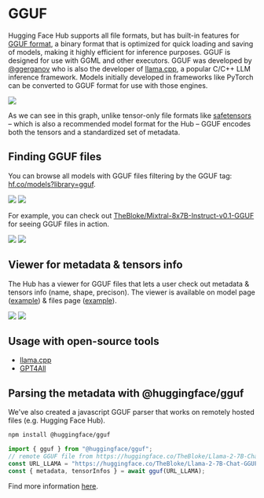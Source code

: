 # GGUF

Hugging Face Hub supports all file formats, but has built-in features for [GGUF format](https://github.com/ggerganov/ggml/blob/master/docs/gguf.md), a binary format that is optimized for quick loading and saving of models, making it highly efficient for inference purposes. GGUF is designed for use with GGML and other executors. GGUF was developed by [@ggerganov](https://huggingface.co/ggerganov) who is also the developer of [llama.cpp](https://github.com/ggerganov/llama.cpp), a popular C/C++ LLM inference framework. Models initially developed in frameworks like PyTorch can be converted to GGUF format for use with those engines.

<div class="flex justify-center">
<img src="https://huggingface.co/datasets/huggingface/documentation-images/resolve/main/hub/gguf-spec.png"/>
</div>

As we can see in this graph, unlike tensor-only file formats like [safetensors](https://huggingface.co/docs/safetensors) – which is also a recommended model format for the Hub – GGUF encodes both the tensors and a standardized set of metadata.

## Finding GGUF files

You can browse all models with GGUF files filtering by the GGUF tag: [hf.co/models?library=gguf](https://huggingface.co/models?library=gguf).

<div class="flex justify-center">
<img class="block dark:hidden" src="https://huggingface.co/datasets/huggingface/documentation-images/resolve/main/hub/gguf-filter-light.png"/>
<img class="hidden dark:block" src="https://huggingface.co/datasets/huggingface/documentation-images/resolve/main/hub/gguf-filter-dark.png"/>
</div>

For example, you can check out [TheBloke/Mixtral-8x7B-Instruct-v0.1-GGUF](https://huggingface.co/TheBloke/Mixtral-8x7B-Instruct-v0.1-GGUF) for seeing GGUF files in action.

<div class="flex justify-center">
<img class="block dark:hidden" src="https://huggingface.co/datasets/huggingface/documentation-images/resolve/main/hub/gguf-repo-light.png"/>
<img class="hidden dark:block" src="https://huggingface.co/datasets/huggingface/documentation-images/resolve/main/hub/gguf-repo-dark.png"/>
</div>

## Viewer for metadata & tensors info

The Hub has a viewer for GGUF files that lets a user check out metadata & tensors info (name, shape, precison). The viewer is available on model page ([example](https://huggingface.co/TheBloke/Mixtral-8x7B-Instruct-v0.1-GGUF?show_tensors=mixtral-8x7b-instruct-v0.1.Q4_0.gguf)) & files page ([example](https://huggingface.co/TheBloke/Mixtral-8x7B-Instruct-v0.1-GGUF/tree/main?show_tensors=mixtral-8x7b-instruct-v0.1.Q5_K_M.gguf)).

<div class="flex justify-center">
<img class="block dark:hidden" src="https://huggingface.co/datasets/huggingface/documentation-images/resolve/main/hub/gguf-tensortable-light.png"/>
<img class="hidden dark:block" src="https://huggingface.co/datasets/huggingface/documentation-images/resolve/main/hub/gguf-tensortable-dark.png"/>
</div>

## Usage with open-source tools

* [llama.cpp](./gguf-llamacpp)
* [GPT4All](./gguf-gpt4all)

<!-- empty html divs with ids not to break previous hashlinks -->
<div id="usage-with-llamacpp" />
<div id="usage-with-gpt4all" />

## Parsing the metadata with @huggingface/gguf

We've also created a javascript GGUF parser that works on remotely hosted files (e.g. Hugging Face Hub).

```bash
npm install @huggingface/gguf
```

```ts
import { gguf } from "@huggingface/gguf";
// remote GGUF file from https://huggingface.co/TheBloke/Llama-2-7B-Chat-GGUF
const URL_LLAMA = "https://huggingface.co/TheBloke/Llama-2-7B-Chat-GGUF/resolve/191239b/llama-2-7b-chat.Q2_K.gguf";
const { metadata, tensorInfos } = await gguf(URL_LLAMA);
```

Find more information [here](https://github.com/huggingface/huggingface.js/tree/main/packages/gguf).
